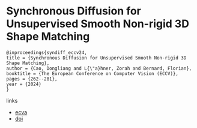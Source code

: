 # Synchronous Diffusion for Unsupervised Smooth Non-rigid 3D Shape Matching

```
@inproceedings{syndiff_eccv24,
title = {Synchronous Diffusion for Unsupervised Smooth Non-rigid 3D Shape Matching},
author = {Cao, Dongliang and L{\"a}hner, Zorah and Bernard, Florian},
booktitle = {The European Conference on Computer Vision (ECCV)},
pages = {262--281},
year = {2024}
}
```

links
- [ecva](https://www.ecva.net/papers/eccv_2024/papers_ECCV/html/786_ECCV_2024_paper.php)
- [doi](https://link.springer.com/chapter/10.1007/978-3-031-72652-1_16)
